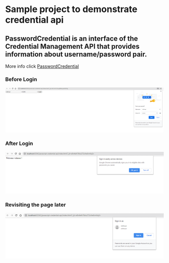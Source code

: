 
# Sample project to demonstrate credential api 

## PasswordCredential is an interface of the Credential Management API that provides information about username/password pair.

More info click [PasswordCredential](https://developer.mozilla.org/en-US/docs/Web/API/PasswordCredential)

### Before Login
![](images/beforeLogin.PNG)


### After Login
![](images/loggedin.PNG)

### Revisiting the page later
![](images/visitagin.PNG)